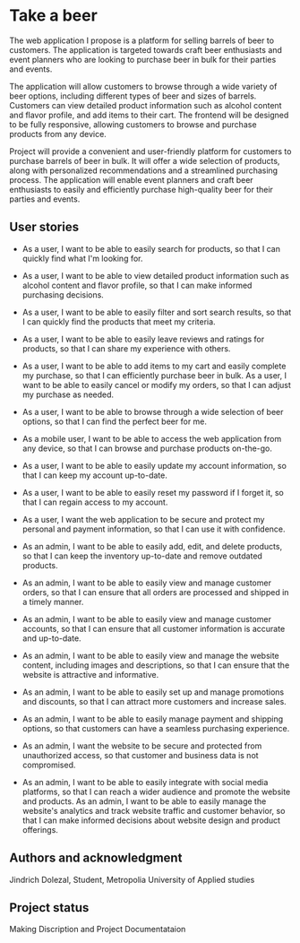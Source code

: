 # Take a beer

The web application I propose is a platform for selling barrels of beer to customers. The application is targeted towards craft beer enthusiasts and event planners who are looking to purchase beer in bulk for their parties and events.

The application will allow customers to browse through a wide variety of beer options, including different types of beer and sizes of barrels. Customers can view detailed product information such as alcohol content and flavor profile, and add items to their cart. The frontend will be designed to be fully responsive, allowing customers to browse and purchase products from any device.

Project will provide a convenient and user-friendly platform for customers to purchase barrels of beer in bulk. It will offer a wide selection of products, along with personalized recommendations and a streamlined purchasing process. The application will enable event planners and craft beer enthusiasts to easily and efficiently purchase high-quality beer for their parties and events.

## User stories
*   As a user, I want to be able to easily search for products, so that I can quickly find what I'm looking for.
*   As a user, I want to be able to view detailed product information such as alcohol content and flavor profile, so that I can make informed purchasing decisions.
*   As a user, I want to be able to easily filter and sort search results, so that I can quickly find the products that meet my criteria.
*   As a user, I want to be able to easily leave reviews and ratings for products, so that I can share my experience with others.
*   As a user, I want to be able to add items to my cart and easily complete my purchase, so that I can efficiently purchase beer in bulk.
As a user, I want to be able to easily cancel or modify my orders, so that I can adjust my purchase as needed.
*   As a user, I want to be able to browse through a wide selection of beer options, so that I can find the perfect beer for me.
*   As a mobile user, I want to be able to access the web application from any device, so that I can browse and purchase products on-the-go.
*   As a user, I want to be able to easily update my account information, so that I can keep my account up-to-date.
*   As a user, I want to be able to easily reset my password if I forget it, so that I can regain access to my account.
*   As a user, I want the web application to be secure and protect my personal and payment information, so that I can use it with confidence.

*   As an admin, I want to be able to easily add, edit, and delete products, so that I can keep the inventory up-to-date and remove outdated products.
*   As an admin, I want to be able to easily view and manage customer orders, so that I can ensure that all orders are processed and shipped in a timely manner.
*   As an admin, I want to be able to easily view and manage customer accounts, so that I can ensure that all customer information is accurate and up-to-date.
*   As an admin, I want to be able to easily view and manage the website content, including images and descriptions, so that I can ensure that the website is attractive and informative.
*   As an admin, I want to be able to easily set up and manage promotions and discounts, so that I can attract more customers and increase sales.
*   As an admin, I want to be able to easily manage payment and shipping options, so that customers can have a seamless purchasing experience.
*   As an admin, I want the website to be secure and protected from unauthorized access, so that customer and business data is not compromised.
*   As an admin, I want to be able to easily integrate with social media platforms, so that I can reach a wider audience and promote the website and products.
As an admin, I want to be able to easily manage the website's analytics and track website traffic and customer behavior, so that I can make informed decisions about website design and product offerings.


## Authors and acknowledgment
Jindrich Dolezal, Student, Metropolia University of Applied studies

## Project status
Making Discription and Project Documentataion
